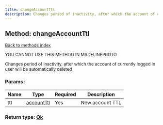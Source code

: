 ```yaml
---
title: changeAccountTtl
description: Changes period of inactivity, after which the account of currently logged in user will be automatically deleted
---
```

## Method: changeAccountTtl  
[Back to methods index](index.md)


YOU CANNOT USE THIS METHOD IN MADELINEPROTO


Changes period of inactivity, after which the account of currently logged in user will be automatically deleted

### Params:

| Name     |    Type       | Required | Description |
|----------|---------------|----------|-------------|
|ttl|[accountTtl](../constructors/accountTtl.md) | Yes|New account TTL|


### Return type: [Ok](../types/Ok.md)

